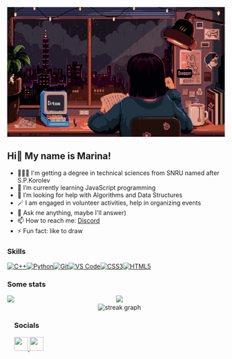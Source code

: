 <div align="center">
<img img height="300" width="600" src="https://github.com/NozdryakovaMarina/nozdryakovamarina/blob/main/assets/header.gif" alt="Title image">
</div>

## Hi👋 My name is Marina!

- 👨🏻‍💻 I'm getting a degree in technical sciences from SNRU named after S.P.Korolev 
- 🌱 I’m currently learning JavaScript programming
- 🤔 I’m looking for help with Algorithms and Data Structures
- 🪄 I am engaged in volunteer activities, help in organizing events
- 💬 Ask me anything, maybe I'll answer)
- 📫 How to reach me: [Discord](https://discord.com/users/nomaari)
- ⚡ Fun fact: like to draw

### Skills

<p align="left"> <a href="https://docs.microsoft.com/en-us/cpp/?view=msvc-170" target="_blank" rel="noreferrer"><img src="https://raw.githubusercontent.com/danielcranney/readme-generator/main/public/icons/skills/cplusplus-colored.svg" width="36" height="36" alt="C++" /></a><a href="https://www.python.org/" target="_blank" rel="noreferrer"><img src="https://raw.githubusercontent.com/danielcranney/readme-generator/main/public/icons/skills/python-colored.svg" width="36" height="36" alt="Python" /></a><a href="https://git-scm.com/" target="_blank" rel="noreferrer"><img src="https://raw.githubusercontent.com/danielcranney/readme-generator/main/public/icons/skills/git-colored.svg" width="36" height="36" alt="Git" /></a><a href="https://code.visualstudio.com/" target="_blank" rel="noreferrer"><img src="https://raw.githubusercontent.com/danielcranney/readme-generator/main/public/icons/skills/visualstudiocode.svg" width="36" height="36" alt="VS Code" /></a><a href="https://www.w3.org/TR/CSS/#css" target="_blank" rel="noreferrer"><img src="https://raw.githubusercontent.com/danielcranney/readme-generator/main/public/icons/skills/css3-colored.svg" width="36" height="36" alt="CSS3" /></a><a href="https://developer.mozilla.org/en-US/docs/Glossary/HTML5" target="_blank" rel="noreferrer"><img src="https://raw.githubusercontent.com/danielcranney/readme-generator/main/public/icons/skills/html5-colored.svg" width="36" height="36" alt="HTML5" /></a> </p>

### Some stats

<div align="center">
  <img height="200" src='https://github-readme-stats.vercel.app/api?username=NozdryakovaMarina&show_icons=true&theme=monokai&bg_color=00000000&line_height=40' align="left" />
  <img height="200" src='https://github-readme-stats.vercel.app/api/top-langs/?username=NozdryakovaMarina&theme=monokai&bg_color=00000000'/> 
</div>

<div align="center">
  <img src="https://streak-stats.demolab.com?user=NozdryakovaMarina&locale=en&mode=daily&theme=dracula&hide_border=false&border_radius=5&order=3" height="230" alt="streak graph"  />
</div>

### Socials

<p align="left"> <a href="https://discord.com/users/nomaari" target="_blank" rel="noreferrer"> <picture> <source media="(prefers-color-scheme: dark)" srcset="https://raw.githubusercontent.com/danielcranney/readme-generator/main/public/icons/socials/discord-dark.svg" /> <source media="(prefers-color-scheme: light)" srcset="https://raw.githubusercontent.com/danielcranney/readme-generator/main/public/icons/socials/discord.svg" /> <img src="https://raw.githubusercontent.com/danielcranney/readme-generator/main/public/icons/socials/discord.svg" width="32" height="32" /> </picture> </a> <a href="https://www.github.com/NozdryakovaMarina" target="_blank" rel="noreferrer"> <picture> <source media="(prefers-color-scheme: dark)" srcset="https://raw.githubusercontent.com/danielcranney/readme-generator/main/public/icons/socials/github-dark.svg" /> <source media="(prefers-color-scheme: light)" srcset="https://raw.githubusercontent.com/danielcranney/readme-generator/main/public/icons/socials/github.svg" /> <img src="https://raw.githubusercontent.com/danielcranney/readme-generator/main/public/icons/socials/github.svg" width="32" height="32" /> </picture> </a></p>
